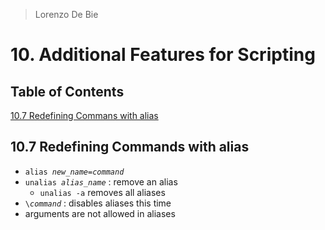 > Lorenzo De Bie

# 10. Additional Features for Scripting
## Table of Contents
[10.7 Redefining Commans with alias](#107-redefining-commands-with-alias)

## 10.7 Redefining Commands with alias
* `alias `*`new_name`*`=`*`command`*
* `unalias `*`alias_name`* : remove an alias
  * `unalias -a` removes all aliases
* `\`*`command`* : disables aliases this time
* arguments are not allowed in aliases
